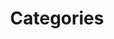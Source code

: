 ---
title: "Categories"
permalink: /categories/
layout: categories
author_profile: true
sidebar:
  nav: "side_nav"
---